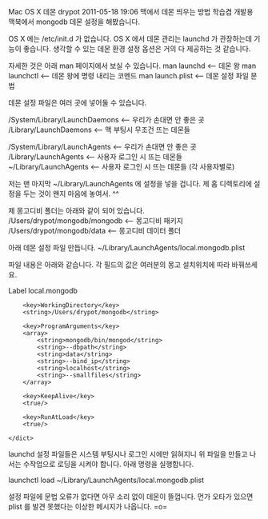 Mac OS X 데몬
drypot 2011-05-18 19:06
맥에서 데몬 띄우는 방법 학습겸 개발용 맥북에서 mongodb 데몬 설정을 해봤습니다.

OS X 에는 /etc/init.d 가 없습니다.
OS X 에서 데몬 관리는 launchd 가 관장하는데 기능이 좋습니다.
생각할 수 있는 데몬 환경 설정 옵션은 거의 다 제공하는 것 같습니다.

자세한 것은 아래 man 페이지에서 보실 수 있습니다.
man launchd <-- 데몬 왕
man launchctl <-- 데몬 왕에 명령 내리는 코멘드
man launch.plist <-- 데몬 설정 파일 문법

데몬 설정 파일은 여러 곳에 넣어둘 수 있습니다.

/System/Library/LaunchDaemons <-- 우리가 손대면 안 좋은 곳
/Library/LaunchDaemons <-- 맥 부팅시 무조건 뜨는 데몬들

/System/Library/LaunchAgents <-- 우리가 손대면 안 좋은 곳
/Library/LaunchAgents <-- 사용자 로그인 시 뜨는 데몬들
~/Library/LaunchAgents <-- 사용자 로그인 시 뜨는 데몬들 (각 사용자별로)

저는 맨 마지막 ~/Library/LaunchAgents 에 설정을 넣을 겁니다.
제 홈 디렉토리에 설정을 두는 것이 왠지 마음에 놓여서. ^^

제 몽고디비 폴더는 아래와 같이 되어 있습니다.
/Users/drypot/mongodb/mongodb <-- 몽고디비 패키지
/Users/drypot/mongodb/data <-- 몽고디비 데이터 폴더

아래 데몬 설정 파일 만듭니다.
~/Library/LaunchAgents/local.mongodb.plist

파일 내용은 아래와 같습니다.
각 필드의 값은 여러분의 몽고 설치위치에 따라 바꿔쓰세요.

<?xml version="1.0" encoding="UTF-8"?>
<!DOCTYPE plist PUBLIC "-//Apple//DTD PLIST 1.0//EN" "http://www.apple.com/DTDs/PropertyList-1.0.dtd">
<plist version="1.0">
	<dict>
		<key>Label</key>
		<string>local.mongodb</string>

		<key>WorkingDirectory</key>
		<string>/Users/drypot/mongodb</string>

		<key>ProgramArguments</key>
		<array>
			<string>mongodb/bin/mongod</string>
			<string>--dbpath</string>
			<string>data</string>
			<string>--bind_ip</string>
			<string>localhost</string>
			<string>--smallfiles</string>
		</array>

		<key>KeepAlive</key>
		<true/>

		<key>RunAtLoad</key>
		<true/>

	</dict>
</plist>

launchd 설정 파일들은 시스템 부팅시나 로그인 시에만 읽혀지니
위 파일을 만들고 나서는 수작업으로 로딩을 시켜야 합니다.
아래 명령을 실행합니다.

launchctl load ~/Library/LaunchAgents/local.mongodb.plist

설정 파일에 문법 오류가 없다면 아무 소리 없이 데몬이 뜰껍니다.
먼가 오타가 있으면 plist 를 발견 못했다는 이상한 메시지가 나옵니다. =o=
